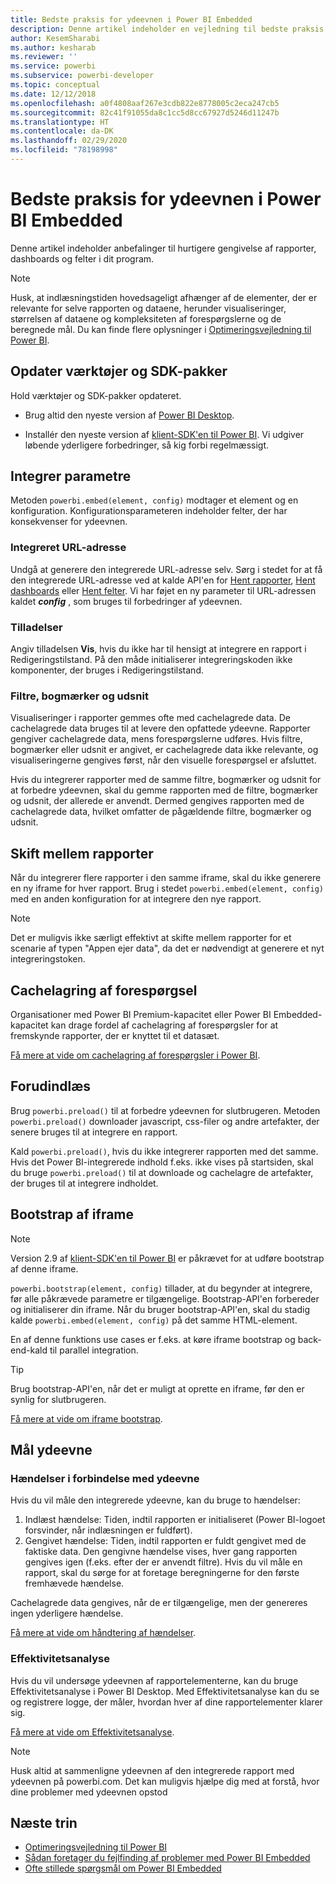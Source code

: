 ```yaml
---
title: Bedste praksis for ydeevnen i Power BI Embedded
description: Denne artikel indeholder en vejledning til bedste praksis for integreret analyse
author: KesemSharabi
ms.author: kesharab
ms.reviewer: ''
ms.service: powerbi
ms.subservice: powerbi-developer
ms.topic: conceptual
ms.date: 12/12/2018
ms.openlocfilehash: a0f4808aaf267e3cdb822e8778005c2eca247cb5
ms.sourcegitcommit: 82c41f91055da8c1cc5d8cc67927d5246d11247b
ms.translationtype: HT
ms.contentlocale: da-DK
ms.lasthandoff: 02/29/2020
ms.locfileid: "78198998"
---
```

# <a name="power-bi-embedded-performance-best-practices"></a>Bedste praksis for ydeevnen i Power BI Embedded

Denne artikel indeholder anbefalinger til hurtigere gengivelse af rapporter, dashboards og felter i dit program.

> [!Note]
> Husk, at indlæsningstiden hovedsageligt afhænger af de elementer, der er relevante for selve rapporten og dataene, herunder visualiseringer, størrelsen af dataene og kompleksiteten af forespørgslerne og de beregnede mål. Du kan finde flere oplysninger i [Optimeringsvejledning til Power BI](../guidance/power-bi-optimization.md).

## <a name="update-tools-and-sdk-packages"></a>Opdater værktøjer og SDK-pakker

Hold værktøjer og SDK-pakker opdateret.

* Brug altid den nyeste version af [Power BI Desktop](https://powerbi.microsoft.com/desktop/).

* Installér den nyeste version af [klient-SDK'en til Power BI](https://github.com/Microsoft/PowerBI-JavaScript). Vi udgiver løbende yderligere forbedringer, så kig forbi regelmæssigt.

## <a name="embed-parameters"></a>Integrer parametre

Metoden `powerbi.embed(element, config)` modtager et element og en konfiguration. Konfigurationsparameteren indeholder felter, der har konsekvenser for ydeevnen.

### <a name="embed-url"></a>Integreret URL-adresse

Undgå at generere den integrerede URL-adresse selv. Sørg i stedet for at få den integrerede URL-adresse ved at kalde API'en for [Hent rapporter](/rest/api/power-bi/reports/getreportsingroup), [Hent dashboards](/rest/api/power-bi/dashboards/getdashboardsingroup) eller [Hent felter](/rest/api/power-bi/dashboards/gettilesingroup). Vi har føjet en ny parameter til URL-adressen kaldet **_config_** , som bruges til forbedringer af ydeevnen.

### <a name="permissions"></a>Tilladelser

Angiv tilladelsen **Vis**, hvis du ikke har til hensigt at integrere en rapport i Redigeringstilstand. På den måde initialiserer integreringskoden ikke komponenter, der bruges i Redigeringstilstand.

### <a name="filters-bookmarks-and-slicers"></a>Filtre, bogmærker og udsnit

Visualiseringer i rapporter gemmes ofte med cachelagrede data. De cachelagrede data bruges til at levere den opfattede ydeevne. Rapporter gengiver cachelagrede data, mens forespørgslerne udføres. Hvis filtre, bogmærker eller udsnit er angivet, er cachelagrede data ikke relevante, og visualiseringerne gengives først, når den visuelle forespørgsel er afsluttet.

Hvis du integrerer rapporter med de samme filtre, bogmærker og udsnit for at forbedre ydeevnen, skal du gemme rapporten med de filtre, bogmærker og udsnit, der allerede er anvendt. Dermed gengives rapporten med de cachelagrede data, hvilket omfatter de pågældende filtre, bogmærker og udsnit.

## <a name="switching-between-reports"></a>Skift mellem rapporter

Når du integrerer flere rapporter i den samme iframe, skal du ikke generere en ny iframe for hver rapport. Brug i stedet `powerbi.embed(element, config)` med en anden konfiguration for at integrere den nye rapport.

> [!NOTE]
> Det er muligvis ikke særligt effektivt at skifte mellem rapporter for et scenarie af typen "Appen ejer data", da det er nødvendigt at generere et nyt integreringstoken.

## <a name="query-caching"></a>Cachelagring af forespørgsel

Organisationer med Power BI Premium-kapacitet eller Power BI Embedded-kapacitet kan drage fordel af cachelagring af forespørgsler for at fremskynde rapporter, der er knyttet til et datasæt.

[Få mere at vide om cachelagring af forespørgsler i Power BI](../power-bi-query-caching.md).

## <a name="preload"></a>Forudindlæs

Brug `powerbi.preload()` til at forbedre ydeevnen for slutbrugeren. Metoden `powerbi.preload()` downloader javascript, css-filer og andre artefakter, der senere bruges til at integrere en rapport.

Kald `powerbi.preload()`, hvis du ikke integrerer rapporten med det samme. Hvis det Power BI-integrerede indhold f.eks. ikke vises på startsiden, skal du bruge `powerbi.preload()` til at downloade og cachelagre de artefakter, der bruges til at integrere indholdet.

## <a name="bootstrapping-the-iframe"></a>Bootstrap af iframe

> [!NOTE]
> Version 2.9 af [klient-SDK'en til Power BI](https://github.com/Microsoft/PowerBI-JavaScript) er påkrævet for at udføre bootstrap af denne iframe.

`powerbi.bootstrap(element, config)` tillader, at du begynder at integrere, før alle påkrævede parametre er tilgængelige. Bootstrap-API'en forbereder og initialiserer din iframe.
Når du bruger bootstrap-API'en, skal du stadig kalde `powerbi.embed(element, config)` på det samme HTML-element.

En af denne funktions use cases er f.eks. at køre iframe bootstrap og back-end-kald til parallel integration.
> [!TIP]
> Brug bootstrap-API'en, når det er muligt at oprette en iframe, før den er synlig for slutbrugeren.

[Få mere at vide om iframe bootstrap](https://github.com/Microsoft/PowerBI-JavaScript/wiki/Bootstrap-For-Better-Performance).

## <a name="measure-performance"></a>Mål ydeevne

### <a name="performance-events"></a>Hændelser i forbindelse med ydeevne

Hvis du vil måle den integrerede ydeevne, kan du bruge to hændelser:

1. Indlæst hændelse: Tiden, indtil rapporten er initialiseret (Power BI-logoet forsvinder, når indlæsningen er fuldført).
2. Gengivet hændelse: Tiden, indtil rapporten er fuldt gengivet med de faktiske data. Den gengivne hændelse vises, hver gang rapporten gengives igen (f.eks. efter der er anvendt filtre). Hvis du vil måle en rapport, skal du sørge for at foretage beregningerne for den første fremhævede hændelse.

Cachelagrede data gengives, når de er tilgængelige, men der genereres ingen yderligere hændelse.

[Få mere at vide om håndtering af hændelser](https://github.com/Microsoft/PowerBI-JavaScript/wiki/Handling-Events).

### <a name="performance-analyzer"></a>Effektivitetsanalyse

Hvis du vil undersøge ydeevnen af rapportelementerne, kan du bruge Effektivitetsanalyse i Power BI Desktop.
Med Effektivitetsanalyse kan du se og registrere logge, der måler, hvordan hver af dine rapportelementer klarer sig.

[Få mere at vide om Effektivitetsanalyse](../desktop-performance-analyzer.md).

> [!NOTE]
> Husk altid at sammenligne ydeevnen af den integrerede rapport med ydeevnen på powerbi.com. Det kan muligvis hjælpe dig med at forstå, hvor dine problemer med ydeevnen opstod

## <a name="next-steps"></a>Næste trin

* [Optimeringsvejledning til Power BI](../guidance/power-bi-optimization.md)
* [Sådan foretager du fejlfinding af problemer med Power BI Embedded](embedded-troubleshoot.md)
* [Ofte stillede spørgsmål om Power BI Embedded](embedded-faq.md)
